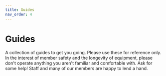 ```yaml
---
title: Guides
nav_order: 4
---
```

# Guides
A collection of guides to get you going. Please use these for reference only. In the interest of member safety and the longevity of equipment, please don't operate anything you aren't familiar and comfortable with. Ask for some help! Staff and many of our members are happy to lend a hand.
